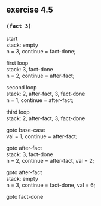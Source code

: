 ## exercise 4.5

### ```(fact 3)```
start  
stack: empty  
n = 3, continue = fact-done;  
  
first loop  
stack: 3, fact-done  
n = 2, continue = after-fact;  
  
second loop  
stack: 2, after-fact, 3, fact-done  
n = 1, continue = after-fact;  

third loop  
stack: 2, after-fact, 3, fact-done  
  
goto base-case  
val = 1, continue = after-fact;  
  
goto after-fact  
stack: 3, fact-done  
n = 2, continue = after-fact, val = 2;  
  
goto after-fact  
stack: empty  
n = 3, continue = fact-done, val = 6;  
  
goto fact-done  